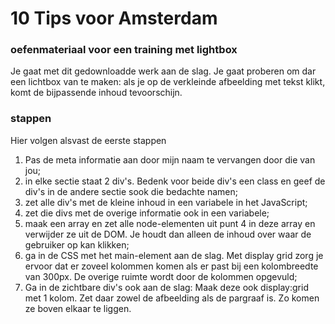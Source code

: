 # 10 Tips voor Amsterdam
### oefenmateriaal voor een training met lightbox

Je gaat met dit gedownloadde werk aan de slag. Je gaat proberen om dar een lichtbox van te maken: als je op de verkleinde afbeelding met tekst klikt, komt de bijpassende inhoud tevoorschijn.

### stappen

Hier volgen alsvast de eerste stappen
1. Pas de meta informatie aan door mijn naam te vervangen door die van jou;
2. in elke sectie staat 2 div's. Bedenk voor beide div's een class en geef de div's in de andere sectie sook die bedachte namen;
3. zet alle div's met de kleine inhoud in een variabele in het JavaScript;
4. zet die divs met de overige informatie ook in een variabele;
5. maak een array en zet alle node-elementen uit punt 4 in deze array en verwijder ze uit de DOM. Je houdt dan alleen de inhoud over waar de gebruiker op kan klikken;
6. ga in de CSS met het main-element aan de slag. Met display grid zorg je ervoor dat er zoveel kolommen komen als er past bij een kolombreedte van 300px. De overige ruimte wordt door de kolommen opgevuld;
7. Ga in de zichtbare div's ook aan de slag: Maak deze ook display:grid met 1 kolom. Zet daar zowel de afbeelding als de pargraaf is. Zo komen ze boven elkaar te liggen.